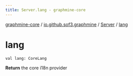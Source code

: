 ```yaml
---
title: Server.lang - graphmine-core
---
```


[graphmine-core](../../index.html) / [io.github.sof3.graphmine](../index.html) / [Server](index.html) / [lang](./lang.html)

# lang

`val lang: CoreLang`

**Return**
the core i18n provider

